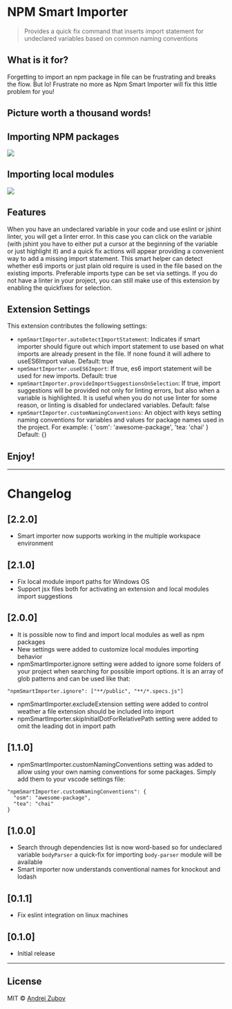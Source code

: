 # NPM Smart Importer
> Provides a quick fix command that inserts import statement for undeclared variables based on common naming conventions

## What is it for? 
 Forgetting to import an npm package in file can be frustrating and breaks the flow. But lo! Frustrate no more as Npm Smart Importer will fix this little problem for you!

## Picture worth a thousand words!
## Importing NPM packages
![](https://github.com/reflectiondm/vscode-npmsmartimporter/raw/master/assets/preview.gif)
## Importing local modules
![](https://github.com/reflectiondm/vscode-npmsmartimporter/raw/master/assets/preview-modules.gif)

## Features
When you have an undeclared variable in your code and use eslint or jshint linter, you will get a linter error. In this case you can click on the variable (with jshint you have to either put a cursor at the beginning of the variable or just highlight it) and a quick fix actions will appear providing a convenient way to add a missing import statement.
This smart helper can detect whether es6 imports or just plain old require is used in the file based on the existing imports.
Preferable imports type can be set via settings.
If you do not have a linter in your project, you can still make use of this extension by enabling the quickfixes for selection.

## Extension Settings

This extension contributes the following settings:

* `npmSmartImporter.autoDetectImportStatement`: Indicates if smart importer should figure out which import statement to use based on what imports are already present in the file. If none found it will adhere to useES6Import value. Default: true
* `npmSmartImporter.useES6Import`: If true, es6 import statement will be used for new imports. Default: true
* `npmSmartImporter.provideImportSuggestionsOnSelection`: If true, import suggestions will be provided not only for linting errors, but also when a variable is highlighted. It is useful when you do not use linter for some reason, or linting is disabled for undeclared variables. Default: false
* `npmSmartImporter.customNamingConventions`: An object with keys setting naming conventions for variables and values for package names used in the project. For example: { 'osm': 'awesome-package', 'tea: 'chai' } Default: {}

## Enjoy!

---------------
# Changelog
## [2.2.0]
- Smart importer now supports working in the multiple workspace environment
## [2.1.0]
- Fix local module import paths for Windows OS
- Support jsx files both for activating an extension and local modules import suggestions
## [2.0.0]
- It is possible now to find and import local modules as well as npm packages
- New settings were added to customize local modules importing behavior
- npmSmartImporter.ignore setting were added to ignore some folders of your project when searching for possible import options. It is an array of glob patterns and can be used like that:
```
"npmSmartImporter.ignore": ["**/public", "**/*.specs.js"]
```
- npmSmartImporter.excludeExtension setting were added to control weather a file extension should be included into import
- npmSmartImporter.skipInitialDotForRelativePath setting were added to omit the leading dot in import path
## [1.1.0]
- npmSmartImporter.customNamingConventions setting was added to allow using your own naming conventions for some packages. Simply add them to your vscode settings file:
```
"npmSmartImporter.customNamingConventions": {
  "osm": "awesome-package",
  "tea": "chai"
}
```
## [1.0.0]
- Search through dependencies list is now word-based so for undeclared variable `bodyParser` a quick-fix for importing `body-parser` module will be available
- Smart importer now understands conventional names for knockout and lodash
## [0.1.1]
- Fix eslint integration on linux machines
## [0.1.0]
- Initial release

---------------
## License
MIT © [Andrei Zubov](https://github.com/reflectiondm)
